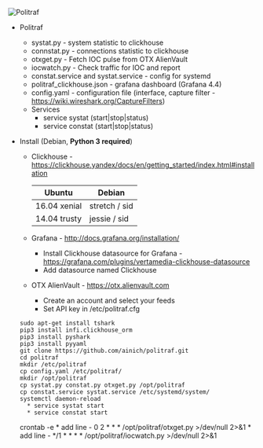 ![Politraf](https://politraf.ru/static/img/politraf.jpg)

* Politraf
  * systat.py - system statistic to clickhouse
  * connstat.py - connections statistic to clickhouse
  * otxget.py - Fetch IOC pulse from OTX AlienVault
  * iocwatch.py - Check traffic for IOC and report
  * constat.service and systat.service - config for systemd
  * politraf_clickhouse.json - grafana dashboard (Grafana 4.4)
  * config.yaml - configuration file (interface, capture filter - https://wiki.wireshark.org/CaptureFilters)
  * Services
    * service systat (start|stop|status)
    * service constat (start|stop|status)

* Install (Debian, **Python 3 required**)

    * Clickhouse - https://clickhouse.yandex/docs/en/getting_started/index.html#installation
  
      Ubuntu | Debian
      ------------ | -------------
      16.04  xenial | stretch / sid
      14.04  trusty | jessie  / sid
  
    * Grafana - http://docs.grafana.org/installation/
      * Install Clickhouse datasource for Grafana - https://grafana.com/plugins/vertamedia-clickhouse-datasource
      * Add datasource named Clickhouse

    * OTX AlienVault - https://otx.alienvault.com
      * Create an account and select your feeds
      * Set API key in /etc/politraf.cfg

    ```
    sudo apt-get install tshark
    pip3 install infi.clickhouse_orm
    pip3 install pyshark
    pip3 install pyyaml
    git clone https://github.com/ainich/politraf.git
    cd politraf
    mkdir /etc/politraf
    cp config.yaml /etc/politraf/
    mkdir /opt/politraf
    cp systat.py constat.py otxget.py /opt/politraf
    cp constat.service systat.service /etc/systemd/system/
    systemctl daemon-reload
      * service systat start
      * service constat start
    ```
    crontab -e
      * add line - 0 2 * * * /opt/politraf/otxget.py >/dev/null 2>&1
      * add line - */1 * * * * /opt/politraf/iocwatch.py >/dev/null 2>&1